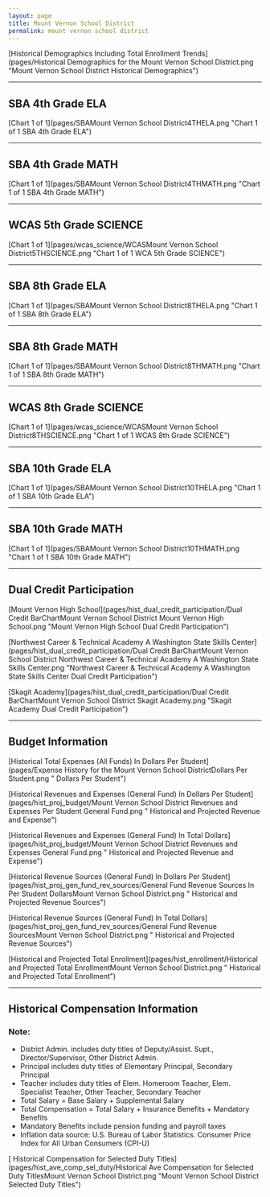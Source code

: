 ```yaml
---
layout: page
title: Mount Vernon School District
permalink: mount vernon school district
---
```



[Historical Demographics Including Total Enrollment Trends](pages/Historical Demographics for the Mount Vernon School District.png "Mount Vernon School District Historical Demographics")

___

## SBA 4th Grade ELA

[Chart 1 of 1](pages/SBAMount Vernon School District4THELA.png "Chart 1 of 1 SBA 4th Grade ELA")


___

## SBA 4th Grade MATH

[Chart 1 of 1](pages/SBAMount Vernon School District4THMATH.png "Chart 1 of 1 SBA 4th Grade MATH")


___

## WCAS 5th Grade SCIENCE

[Chart 1 of 1](pages/wcas_science/WCASMount Vernon School District5THSCIENCE.png "Chart 1 of 1 WCA 5th Grade SCIENCE")


___

## SBA 8th Grade ELA

[Chart 1 of 1](pages/SBAMount Vernon School District8THELA.png "Chart 1 of 1 SBA 8th Grade ELA")


___

## SBA 8th Grade MATH

[Chart 1 of 1](pages/SBAMount Vernon School District8THMATH.png "Chart 1 of 1 SBA 8th Grade MATH")


___

## WCAS 8th Grade SCIENCE

[Chart 1 of 1](pages/wcas_science/WCASMount Vernon School District8THSCIENCE.png "Chart 1 of 1 WCAS 8th Grade SCIENCE")


___

## SBA 10th Grade ELA

[Chart 1 of 1](pages/SBAMount Vernon School District10THELA.png "Chart 1 of 1 SBA 10th Grade ELA")


___

## SBA 10th Grade MATH

[Chart 1 of 1](pages/SBAMount Vernon School District10THMATH.png "Chart 1 of 1 SBA 10th Grade MATH")


___

## Dual Credit Participation

[Mount Vernon High School](pages/hist_dual_credit_participation/Dual Credit BarChartMount Vernon School District Mount Vernon High School.png "Mount Vernon High School Dual Credit Participation")

[Northwest Career & Technical Academy A Washington State Skills Center](pages/hist_dual_credit_participation/Dual Credit BarChartMount Vernon School District Northwest Career & Technical Academy A Washington State Skills Center.png "Northwest Career & Technical Academy A Washington State Skills Center Dual Credit Participation")

[Skagit Academy](pages/hist_dual_credit_participation/Dual Credit BarChartMount Vernon School District Skagit Academy.png "Skagit Academy Dual Credit Participation")


___

## Budget Information

[Historical Total Expenses (All Funds) In Dollars Per Student](pages/Expense History for the Mount Vernon School DistrictDollars Per Student.png " Dollars Per Student")

[Historical Revenues and Expenses (General Fund) In Dollars Per Student](pages/hist_proj_budget/Mount Vernon School District Revenues and Expenses Per Student General Fund.png " Historical and Projected Revenue and Expense")

[Historical Revenues and Expenses (General Fund) In Total Dollars](pages/hist_proj_budget/Mount Vernon School District Revenues and Expenses General Fund.png " Historical and Projected Revenue and Expense")

[Historical Revenue Sources (General Fund) In Dollars Per Student](pages/hist_proj_gen_fund_rev_sources/General Fund Revenue Sources In Per Student DollarsMount Vernon School District.png " Historical and Projected Revenue Sources")

[Historical Revenue Sources (General Fund) In Total Dollars](pages/hist_proj_gen_fund_rev_sources/General Fund Revenue SourcesMount Vernon School District.png " Historical and Projected Revenue Sources")

[Historical and Projected Total Enrollment](pages/hist_enrollment/Historical and Projected Total EnrollmentMount Vernon School District.png " Historical and Projected Total Enrollment")


___

## Historical Compensation Information
### Note:
- District Admin. includes duty titles of Deputy/Assist. Supt., Director/Supervisor, Other District Admin.
- Principal includes duty titles of Elementary Principal, Secondary Principal
- Teacher includes duty titles of Elem. Homeroom Teacher, Elem. Specialist Teacher, Other Teacher, Secondary Teacher
- Total Salary = Base Salary + Supplemental Salary
- Total Compensation = Total Salary + Insurance Benefits + Mandatory Benefits
- Mandatory Benefits include pension funding and payroll taxes
- Inflation data source: U.S. Bureau of Labor Statistics. Consumer Price Index for All Urban Consumers (CPI-U)

[ Historical Compensation for Selected Duty Titles](pages/hist_ave_comp_sel_duty/Historical Ave Compensation for Selected Duty TitlesMount Vernon School District.png "Mount Vernon School District Selected Duty Titles")

